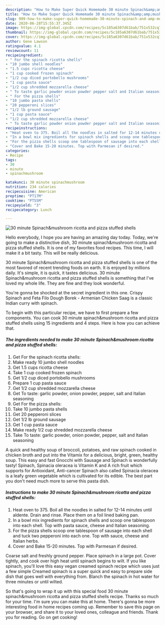 ```yaml
---
description: "How to Make Super Quick Homemade 30 minute Spinach&amp;amp;mushroom ricotta and pizza stuffed shells"
title: "How to Make Super Quick Homemade 30 minute Spinach&amp;amp;mushroom ricotta and pizza stuffed shells"
slug: 909-how-to-make-super-quick-homemade-30-minute-spinach-and-amp-mushroom-ricotta-and-pizza-stuffed-shells
date: 2020-06-28T15:55:37.345Z
image: https://img-global.cpcdn.com/recipes/5c185a6307d61bab/751x532cq70/30-minute-spinachmushroom-ricotta-and-pizza-stuffed-shells-recipe-main-photo.jpg
thumbnail: https://img-global.cpcdn.com/recipes/5c185a6307d61bab/751x532cq70/30-minute-spinachmushroom-ricotta-and-pizza-stuffed-shells-recipe-main-photo.jpg
cover: https://img-global.cpcdn.com/recipes/5c185a6307d61bab/751x532cq70/30-minute-spinachmushroom-ricotta-and-pizza-stuffed-shells-recipe-main-photo.jpg
author: Gene Lawson
ratingvalue: 4.1
reviewcount: 11
recipeingredient:
- " For the spinach ricotta shells"
- "10 jumbo shell noodles"
- "1.5 cups ricotta cheese"
- "1 cup cooked frozen spinach"
- "1/2 cup diced portobello mushrooms"
- "1 cup pasta sauce"
- "1/2 cup shredded mozzarella cheese"
- " To taste garlic powder onion powder pepper salt and Italian seasoning"
- " For the pizza shells"
- "10 jumbo pasta shells"
- "20 pepperoni slices"
- "1/2 lb ground sausage"
- "1 cup pasta sauce"
- "1/2 cup shredded mozzarella cheese"
- " To taste garlic powder onion powder pepper salt and Italian seasoning"
recipeinstructions:
- "Heat oven to 375. Boil all the noodles in salted for 12-14 minutes until aldente. Drain and rinse. Place them on a foil lined baking pan."
- "In a bowl mix ingredients for spinach shells and scoop one tablespoon into each shell. Top with pasta sauce, cheese and Italian seasoning."
- "For the pizza shells scoop one tablespoon of sausage into each shell and tuck two pepperoni into each one. Top with sauce, cheese and Italian herbs."
- "Cover and Bake 15-20 minutes. Top with Parmesan if desired."
categories:
- Recipe
tags:
- 30
- minute
- spinachmushroom

katakunci: 30 minute spinachmushroom 
nutrition: 234 calories
recipecuisine: American
preptime: "PT17M"
cooktime: "PT55M"
recipeyield: "3"
recipecategory: Lunch

---
```



![30 minute Spinach&amp;mushroom ricotta and pizza stuffed shells](https://img-global.cpcdn.com/recipes/5c185a6307d61bab/751x532cq70/30-minute-spinachmushroom-ricotta-and-pizza-stuffed-shells-recipe-main-photo.jpg)

Hello everybody, I hope you are having an amazing day today. Today, we're going to make a distinctive dish, 30 minute spinach&amp;mushroom ricotta and pizza stuffed shells. It is one of my favorites food recipes. This time, I will make it a bit tasty. This will be really delicious.

30 minute Spinach&amp;mushroom ricotta and pizza stuffed shells is one of the most favored of recent trending foods on earth. It is enjoyed by millions daily. It's simple, it is quick, it tastes delicious. 30 minute Spinach&amp;mushroom ricotta and pizza stuffed shells is something that I've loved my whole life. They are fine and they look wonderful.

You&#39;re gonna be shocked at the secret ingredient in this one. Crispy Spinach and Feta Filo Dough Borek - Armenian Chicken Saag is a classic Indian curry with spinach.


To begin with this particular recipe, we have to first prepare a few components. You can cook 30 minute spinach&amp;mushroom ricotta and pizza stuffed shells using 15 ingredients and 4 steps. Here is how you can achieve that.

<!--inarticleads1-->

##### The ingredients needed to make 30 minute Spinach&amp;mushroom ricotta and pizza stuffed shells:

1. Get  For the spinach ricotta shells:
1. Make ready 10 jumbo shell noodles
1. Get 1.5 cups ricotta cheese
1. Take 1 cup cooked frozen spinach
1. Get 1/2 cup diced portobello mushrooms
1. Prepare 1 cup pasta sauce
1. Get 1/2 cup shredded mozzarella cheese
1. Get  To taste: garlic powder, onion powder, pepper, salt and Italian seasoning
1. Get  For the pizza shells:
1. Take 10 jumbo pasta shells
1. Get 20 pepperoni slices
1. Get 1/2 lb ground sausage
1. Get 1 cup pasta sauce
1. Make ready 1/2 cup shredded mozzarella cheese
1. Take  To taste: garlic powder, onion powder, pepper, salt and Italian seasoning


A quick and healthy soup of broccoli, potatoes, and raw spinach cooked in chicken broth and put into the Vitamix for a delicious, bright, green, healthy soup. This easy and fast Gnocchi with Sausage and Spinach is wonderfully tasty! Spinach, Spinacia oleracea is Vitamin K and A rich fruit which supports for Antioxidant, Anti-cancer Spinach also called Spinacia oleracea is a leafy green vegetable which is cultivated for its edible. The best part you don&#39;t need much more to serve this pasta dish. 

<!--inarticleads2-->

##### Instructions to make 30 minute Spinach&amp;mushroom ricotta and pizza stuffed shells:

1. Heat oven to 375. Boil all the noodles in salted for 12-14 minutes until aldente. Drain and rinse. Place them on a foil lined baking pan.
1. In a bowl mix ingredients for spinach shells and scoop one tablespoon into each shell. Top with pasta sauce, cheese and Italian seasoning.
1. For the pizza shells scoop one tablespoon of sausage into each shell and tuck two pepperoni into each one. Top with sauce, cheese and Italian herbs.
1. Cover and Bake 15-20 minutes. Top with Parmesan if desired.


Coarse salt and freshly ground pepper. Place spinach in a large pot. Cover tightly, and cook over high heat until spinach begins to wilt. If you like spinach, you&#39;ll love this easy vegan creamed spinach recipe which uses just a few simple Creamed spinach is a super quick and easy to prepare side dish that goes well with everything from. Blanch the spinach in hot water for three minutes or until wilted. 

So that's going to wrap it up with this special food 30 minute spinach&amp;mushroom ricotta and pizza stuffed shells recipe. Thanks so much for your time. I'm sure you can make this at home. There's gonna be more interesting food in home recipes coming up. Remember to save this page on your browser, and share it to your loved ones, colleague and friends. Thank you for reading. Go on get cooking!
